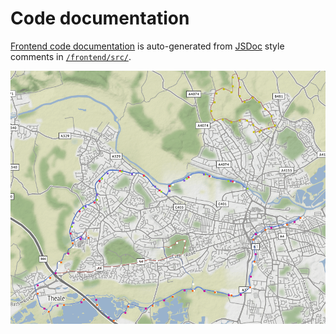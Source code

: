 # Code documentation
[Frontend code documentation](/frontend/dev-doc.md) is auto-generated from [JSDoc](https://jsdoc.app) style comments in [`/frontend/src/`](/frontend/src/).


![alt text](docs/gif2.gif)
